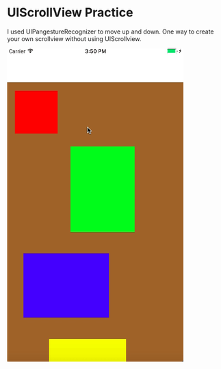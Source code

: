 # UIScrollView Practice

I used UIPangestureRecognizer to move up and down. One way to create your own scrollview without using UIScrollview.

![Output](https://github.com/Saayaman/ImageStorage/blob/master/PanGestureRecognizer.gif)
